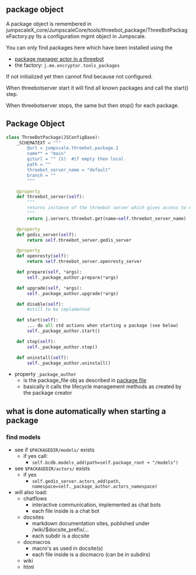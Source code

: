 ## package object

A package object is remembered in jumpscaleX_core/JumpscaleCore/tools/threebot_package/ThreeBotPackageFactory.py
Its a configuration mgmt object in Jumpscale.

You can only find packages here which have been installed using the 
- [package manager actor in a threebot](package_manager_actor.md)
- the factory: ```j.me.encryptor.tools_packages```

If not initialized yet then cannot find because not configured.

When threebotserver start it will find all known packages and call the start() step.

When threebotserver stops, the same but then stop() for each package.


## Package Object

```python
class ThreeBotPackage(JSConfigBase):
    _SCHEMATEXT = """
        @url = jumpscale.threebot.package.1
        name** = "main"
        giturl = "" (S)  #if empty then local
        path = ""
        threebot_server_name = "default"
        branch = ""
        """

    @property
    def threebot_server(self):
        """
        returns instance of the threebot server which gives access to e.g. the gedis & openresty server
        """
        return j.servers.threebot.get(name=self.threebot_server_name)

    @property
    def gedis_server(self):
        return self.threebot_server.gedis_server

    @property
    def openresty(self):
        return self.threebot_server.openresty_server

    def prepare(self, *args):
        self._package_author.prepare(*args)

    def upgrade(self, *args):
        self._package_author.upgrade(*args)

    def disable(self):
        #still to be implemented

    def start(self):
        ... do all std actions when starting a package (see below)
        self._package_author.start()

    def stop(self):
        self._package_author.stop()

    def uninstall(self):
        self._package_author.uninstall()
```

- property ```_package_author``` 
    - is the package_file obj as described in [package file](package_file.md)
    - basically it calls the lifecycle management methods as created by the package creator

## what is done automatically when starting a package

### find models

- see if ```$PACKAGEDIR/models/``` exists
  - if yes call: 
    - ```self.bcdb.models_add(path=self.package_root + "/models")```
- see ```$PACKAGEDIR/actors/``` exists
  - if yes
    - ```self.gedis_server.actors_add(path, namespace=self._package_author.actors_namespace)```
- will also load:
  - chatflows
      - interactive communication, implemented as chat bots
      - each file inside is a chat bot
  - docsites
      - markdown documentation sites, published under /wiki/$docsite_prefix/...
      - each subdir is a docsite
  - docmacros
      - macro's as used in docsite(s)
      - each file inside is a docmacro (can be in subdirs)
  - wiki
  - html
